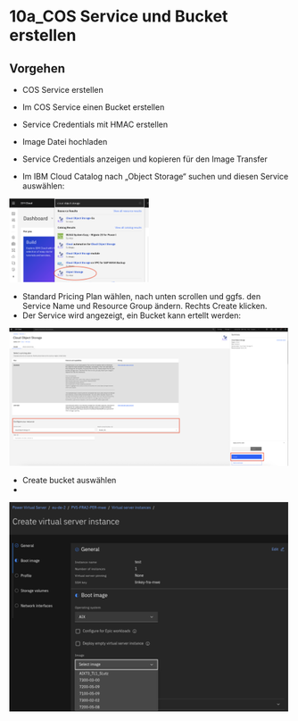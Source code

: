 # 10a_COS Service und Bucket erstellen

## Vorgehen
- COS Service erstellen
- Im COS Service einen Bucket erstellen
- Service Credentials mit HMAC erstellen
- Image Datei hochladen
- Service Credentials anzeigen und kopieren für den Image Transfer

- Im IBM Cloud Catalog nach „Object Storage“ suchen und diesen Service auswählen:

<img src="_images/COS_Dashboard.png" width="250"/>

- Standard Pricing Plan wählen, nach unten scrollen und ggfs. den Service Name und Resource Group ändern. Rechts Create klicken.
- Der Service wird angezeigt, ein Bucket kann ertellt werden:

<img src="_images/COS_Service1.png" width="500"/>

- Create bucket auswählen 
- 
<img src="_images/Import-Image-4.png" width="500"/>


